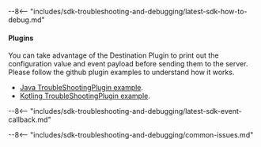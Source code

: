 --8<-- "includes/sdk-troubleshooting-and-debugging/latest-sdk-how-to-debug.md"

#### Plugins
You can take advantage of the Destination Plugin to print out the configuration value and event payload before sending them to the server. Please follow the github plugin examples to understand how it works. 
- [Java TroubleShootingPlugin example](https://github.com/amplitude/Amplitude-Kotlin/blob/main/samples/java-android-app/src/main/java/com/amplitude/android/sample/TroubleShootingPlugin.java).
- [Kotling TroubleShootingPlugin example](https://github.com/amplitude/Amplitude-Kotlin/blob/main/samples/kotlin-android-app/src/main/java/com/amplitude/android/sample/TroubleShootingPlugin.kt).

--8<-- "includes/sdk-troubleshooting-and-debugging/latest-sdk-event-callback.md"

--8<-- "includes/sdk-troubleshooting-and-debugging/common-issues.md"